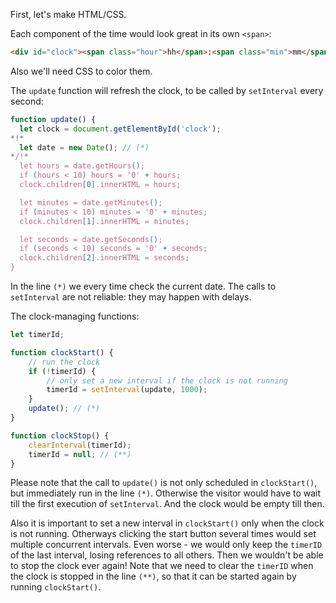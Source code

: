 First, let's make HTML/CSS.

Each component of the time would look great in its own `<span>`:

```html
<div id="clock"><span class="hour">hh</span>:<span class="min">mm</span>:<span class="sec">ss</span></div>
```

Also we'll need CSS to color them.

The `update` function will refresh the clock, to be called by `setInterval` every second:

```js
function update() {
  let clock = document.getElementById('clock');
*!*
  let date = new Date(); // (*)
*/!*
  let hours = date.getHours();
  if (hours < 10) hours = '0' + hours;
  clock.children[0].innerHTML = hours;

  let minutes = date.getMinutes();
  if (minutes < 10) minutes = '0' + minutes;
  clock.children[1].innerHTML = minutes;

  let seconds = date.getSeconds();
  if (seconds < 10) seconds = '0' + seconds;
  clock.children[2].innerHTML = seconds;
}
```

In the line `(*)` we every time check the current date. The calls to `setInterval` are not reliable: they may happen with delays.

The clock-managing functions:

```js
let timerId;

function clockStart() {
    // run the clock
    if (!timerId) {
        // only set a new interval if the clock is not running
        timerId = setInterval(update, 1000);
    }
    update(); // (*)
}

function clockStop() {
    clearInterval(timerId);
    timerId = null; // (**)
}
```

Please note that the call to `update()` is not only scheduled in `clockStart()`, but immediately run in the line `(*)`. Otherwise the visitor would have to wait till the first execution of `setInterval`. And the clock would be empty till then.

Also it is important to set a new interval in `clockStart()` only when the clock is not running. Otherways clicking the start button several times would set multiple concurrent intervals. Even worse - we would only keep the `timerID` of the last interval, losing references to all others. Then we wouldn't be able to stop the clock ever again! Note that we need to clear the `timerID` when the clock is stopped in the line `(**)`, so that it can be started again by running `clockStart()`.
